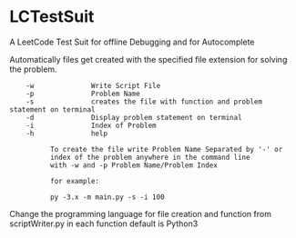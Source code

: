 # LCTestSuit
A LeetCode Test Suit for offline Debugging and for Autocomplete

Automatically files get created with the specified file extension for solving the problem.



        -w              Write Script File
        -p              Problem Name
        -s              creates the file with function and problem statement on terminal
        -d              Display problem statement on terminal
        -i              Index of Problem
        -h              help

              To create the file write Problem Name Separated by '-' or
              index of the problem anywhere in the command line
              with -w and -p Problem Name/Problem Index

              for example:

              py -3.x -m main.py -s -i 100


Change the programming language for file creation and function from scriptWriter.py in each function default is Python3
